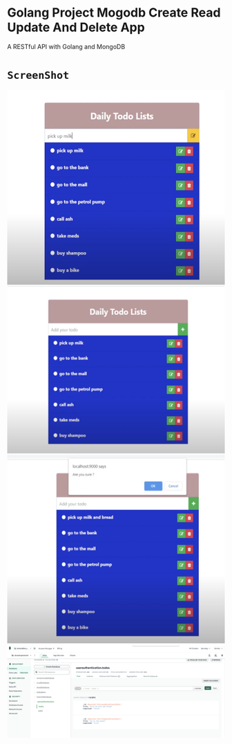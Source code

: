 # Golang  Project Mogodb Create Read Update And Delete App

A RESTful API with Golang and MongoDB

# `ScreenShot`

<img src="./1.png">
<img src="./2.png"/>
<img src="./3.png"/>
<img src="./4.png"/>
